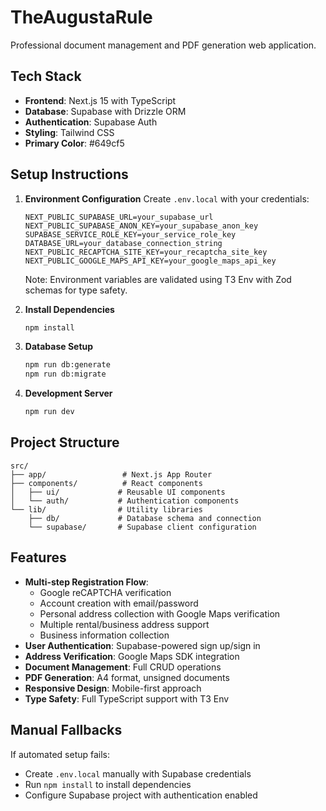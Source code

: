 # TheAugustaRule

Professional document management and PDF generation web application.

## Tech Stack

- **Frontend**: Next.js 15 with TypeScript
- **Database**: Supabase with Drizzle ORM
- **Authentication**: Supabase Auth
- **Styling**: Tailwind CSS
- **Primary Color**: #649cf5

## Setup Instructions

1. **Environment Configuration**
   Create `.env.local` with your credentials:
   ```
   NEXT_PUBLIC_SUPABASE_URL=your_supabase_url
   NEXT_PUBLIC_SUPABASE_ANON_KEY=your_supabase_anon_key
   SUPABASE_SERVICE_ROLE_KEY=your_service_role_key
   DATABASE_URL=your_database_connection_string
   NEXT_PUBLIC_RECAPTCHA_SITE_KEY=your_recaptcha_site_key
   NEXT_PUBLIC_GOOGLE_MAPS_API_KEY=your_google_maps_api_key
   ```
   
   Note: Environment variables are validated using T3 Env with Zod schemas for type safety.

2. **Install Dependencies**
   ```bash
   npm install
   ```

3. **Database Setup**
   ```bash
   npm run db:generate
   npm run db:migrate
   ```

4. **Development Server**
   ```bash
   npm run dev
   ```

## Project Structure

```
src/
├── app/                 # Next.js App Router
├── components/          # React components
│   ├── ui/             # Reusable UI components
│   └── auth/           # Authentication components
└── lib/                # Utility libraries
    ├── db/             # Database schema and connection
    └── supabase/       # Supabase client configuration
```

## Features

- **Multi-step Registration Flow**:
  - Google reCAPTCHA verification
  - Account creation with email/password
  - Personal address collection with Google Maps verification
  - Multiple rental/business address support
  - Business information collection
- **User Authentication**: Supabase-powered sign up/sign in
- **Address Verification**: Google Maps SDK integration
- **Document Management**: Full CRUD operations
- **PDF Generation**: A4 format, unsigned documents
- **Responsive Design**: Mobile-first approach
- **Type Safety**: Full TypeScript support with T3 Env

## Manual Fallbacks

If automated setup fails:
- Create `.env.local` manually with Supabase credentials
- Run `npm install` to install dependencies
- Configure Supabase project with authentication enabled